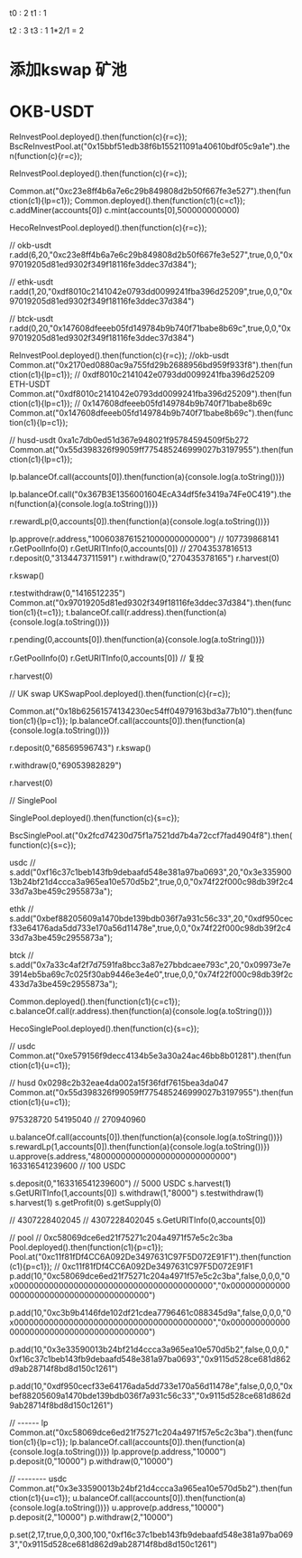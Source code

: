 t0 : 2 
t1 : 1

t2 : 3
t3 : 1
1*2/1 = 2


# 添加kswap 矿池
# OKB-USDT
ReInvestPool.deployed().then(function(c){r=c});
BscReInvestPool.at("0x15bbf51edb38f6b155211091a40610bdf05c9a1e").then(function(c){r=c});

ReInvestPool.deployed().then(function(c){r=c});

Common.at("0xc23e8ff4b6a7e6c29b849808d2b50f667fe3e527").then(function(c1){lp=c1});
Common.deployed().then(function(c1){c=c1});
c.addMiner(accounts[0])
c.mint(accounts[0],500000000000)

HecoReInvestPool.deployed().then(function(c){r=c});

// okb-usdt
r.add(6,20,"0xc23e8ff4b6a7e6c29b849808d2b50f667fe3e527",true,0,0,"0x97019205d81ed9302f349f18116fe3ddec37d384");

// ethk-usdt
r.add(1,20,"0xdf8010c2141042e0793dd0099241fba396d25209",true,0,0,"0x97019205d81ed9302f349f18116fe3ddec37d384")


// btck-usdt
r.add(0,20,"0x147608dfeeeb05fd149784b9b740f71babe8b69c",true,0,0,"0x97019205d81ed9302f349f18116fe3ddec37d384")

ReInvestPool.deployed().then(function(c){r=c});
//okb-usdt
Common.at("0x2170ed0880ac9a755fd29b2688956bd959f933f8").then(function(c1){lp=c1});
// 0xdf8010c2141042e0793dd0099241fba396d25209 ETH-USDT
Common.at("0xdf8010c2141042e0793dd0099241fba396d25209").then(function(c1){lp=c1});
// 0x147608dfeeeb05fd149784b9b740f71babe8b69c
Common.at("0x147608dfeeeb05fd149784b9b740f71babe8b69c").then(function(c1){lp=c1});

// husd-usdt 0xa1c7db0ed51d367e948021f95784594509f5b272
Common.at("0x55d398326f99059ff775485246999027b3197955").then(function(c1){lp=c1});

lp.balanceOf.call(accounts[0]).then(function(a){console.log(a.toString())})

lp.balanceOf.call("0x367B3E1356001604EcA34df5fe3419a74Fe0C419").then(function(a){console.log(a.toString())})

r.rewardLp(0,accounts[0]).then(function(a){console.log(a.toString())})

lp.approve(r.address,"1006038761521000000000000")
// 107739868141
r.GetPoolInfo(0)
r.GetURITInfo(0,accounts[0])
// 27043537816513
r.deposit(0,"3134473711591")
r.withdraw(0,"270435378165")
r.harvest(0)

r.kswap()

r.testwithdraw(0,"1416512235")
Common.at("0x97019205d81ed9302f349f18116fe3ddec37d384").then(function(c1){t=c1});
t.balanceOf.call(r.address).then(function(a){console.log(a.toString())})

r.pending(0,accounts[0]).then(function(a){console.log(a.toString())})

r.GetPoolInfo(0)
r.GetURITInfo(0,accounts[0])
// 复投

r.harvest(0)



// UK swap
UKSwapPool.deployed().then(function(c){r=c});

Common.at("0x18b62561574134230ec54ff04979163bd3a77b10").then(function(c1){lp=c1});
lp.balanceOf.call(accounts[0]).then(function(a){console.log(a.toString())})

r.deposit(0,"68569596743")
r.kswap()

r.withdraw(0,"69053982829")

r.harvest(0)


// SinglePool

SinglePool.deployed().then(function(c){s=c});


BscSinglePool.at("0x2fcd74230d75f1a7521dd7b4a72ccf7fad4904f8").then(function(c){s=c});

usdc
// s.add("0xf16c37c1beb143fb9debaafd548e381a97ba0693",20,"0x3e33590013b24bf21d4ccca3a965ea10e570d5b2",true,0,0,"0x74f22f000c98db39f2c433d7a3be459c2955873a");


ethk
// s.add("0xbef88205609a1470bde139bdb036f7a931c56c33",20,"0xdf950cecf33e64176ada5dd733e170a56d11478e",true,0,0,"0x74f22f000c98db39f2c433d7a3be459c2955873a");


btck
// s.add("0x7a33c4af2f7d7591fa8bcc3a87e27bbdcaee793c",20,"0x09973e7e3914eb5ba69c7c025f30ab9446e3e4e0",true,0,0,"0x74f22f000c98db39f2c433d7a3be459c2955873a");

Common.deployed().then(function(c1){c=c1});
c.balanceOf.call(r.address).then(function(a){console.log(a.toString())})

HecoSinglePool.deployed().then(function(c){s=c});

// usdc
Common.at("0xe579156f9decc4134b5e3a30a24ac46bb8b01281").then(function(c1){u=c1});


// husd 0x0298c2b32eae4da002a15f36fdf7615bea3da047
Common.at("0x55d398326f99059ff775485246999027b3197955").then(function(c1){u=c1});

975328720
54195040
// 270940960

u.balanceOf.call(accounts[0]).then(function(a){console.log(a.toString())})
s.rewardLp(1,accounts[0]).then(function(a){console.log(a.toString())})
u.approve(s.address,"4800000000000000000000000000")
163316541239600
// 100 USDC

s.deposit(0,"163316541239600") 
// 5000 USDC
s.harvest(1)
s.GetURITInfo(1,accounts[0])
s.withdraw(1,"8000")
s.testwithdraw(1)
s.harvest(1)
s.getProfit(0)
s.getSupply(0)

// 4307228402045
// 4307228402045
s.GetURITInfo(0,accounts[0])



// pool
// 0xc58069dce6ed21f75271c204a4971f57e5c2c3ba
Pool.deployed().then(function(c1){p=c1});
Pool.at("0xc11f81fDf4CC6A092De3497631C97F5D072E91F1").then(function(c1){p=c1});
// 0xc11f81fDf4CC6A092De3497631C97F5D072E91F1
p.add(10,"0xc58069dce6ed21f75271c204a4971f57e5c2c3ba",false,0,0,0,"0x0000000000000000000000000000000000000000","0x0000000000000000000000000000000000000000")

p.add(10,"0xc3b9b4146fde102df21cdea7796461c088345d9a",false,0,0,0,"0x0000000000000000000000000000000000000000","0x0000000000000000000000000000000000000000")


p.add(10,"0x3e33590013b24bf21d4ccca3a965ea10e570d5b2",false,0,0,0,"0xf16c37c1beb143fb9debaafd548e381a97ba0693","0x9115d528ce681d862d9ab28714f8bd8d150c1261")

p.add(10,"0xdf950cecf33e64176ada5dd733e170a56d11478e",false,0,0,0,"0xbef88205609a1470bde139bdb036f7a931c56c33","0x9115d528ce681d862d9ab28714f8bd8d150c1261")


// ------ lp
Common.at("0xc58069dce6ed21f75271c204a4971f57e5c2c3ba").then(function(c1){lp=c1});
lp.balanceOf.call(accounts[0]).then(function(a){console.log(a.toString())})
lp.approve(p.address,"10000")
p.deposit(0,"10000")
p.withdraw(0,"10000")

// -------- usdc
Common.at("0x3e33590013b24bf21d4ccca3a965ea10e570d5b2").then(function(c1){u=c1});
u.balanceOf.call(accounts[0]).then(function(a){console.log(a.toString())})
u.approve(p.address,"10000")
p.deposit(2,"10000")
p.withdraw(2,"10000")



p.set(2,17,true,0,0,300,100,"0xf16c37c1beb143fb9debaafd548e381a97ba0693","0x9115d528ce681d862d9ab28714f8bd8d150c1261")
